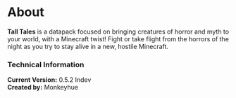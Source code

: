 # About
**Tall Tales** is a datapack focused on bringing creatures of horror and myth to your world, with a Minecraft twist! Fight or take flight from the horrors of the night as you try to stay alive in a new, hostile Minecraft.

### Technical Information
**Current Version:** 0.5.2 Indev<br>**Created by:** Monkeyhue
